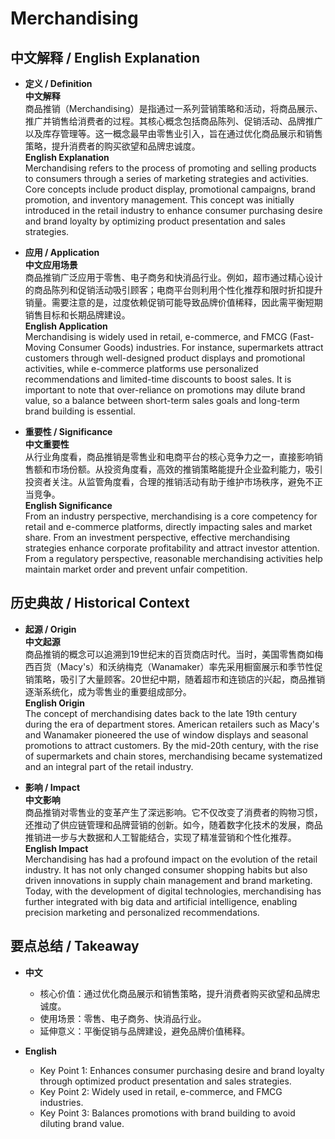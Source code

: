 # Merchandising

## 中文解释 / English Explanation

* **定义 / Definition**  
  **中文解释**  
  商品推销（Merchandising）是指通过一系列营销策略和活动，将商品展示、推广并销售给消费者的过程。其核心概念包括商品陈列、促销活动、品牌推广以及库存管理等。这一概念最早由零售业引入，旨在通过优化商品展示和销售策略，提升消费者的购买欲望和品牌忠诚度。  
  **English Explanation**  
  Merchandising refers to the process of promoting and selling products to consumers through a series of marketing strategies and activities. Core concepts include product display, promotional campaigns, brand promotion, and inventory management. This concept was initially introduced in the retail industry to enhance consumer purchasing desire and brand loyalty by optimizing product presentation and sales strategies.

* **应用 / Application**  
  **中文应用场景**  
  商品推销广泛应用于零售、电子商务和快消品行业。例如，超市通过精心设计的商品陈列和促销活动吸引顾客；电商平台则利用个性化推荐和限时折扣提升销量。需要注意的是，过度依赖促销可能导致品牌价值稀释，因此需平衡短期销售目标和长期品牌建设。  
  **English Application**  
  Merchandising is widely used in retail, e-commerce, and FMCG (Fast-Moving Consumer Goods) industries. For instance, supermarkets attract customers through well-designed product displays and promotional activities, while e-commerce platforms use personalized recommendations and limited-time discounts to boost sales. It is important to note that over-reliance on promotions may dilute brand value, so a balance between short-term sales goals and long-term brand building is essential.

* **重要性 / Significance**  
  **中文重要性**  
  从行业角度看，商品推销是零售业和电商平台的核心竞争力之一，直接影响销售额和市场份额。从投资角度看，高效的推销策略能提升企业盈利能力，吸引投资者关注。从监管角度看，合理的推销活动有助于维护市场秩序，避免不正当竞争。  
  **English Significance**  
  From an industry perspective, merchandising is a core competency for retail and e-commerce platforms, directly impacting sales and market share. From an investment perspective, effective merchandising strategies enhance corporate profitability and attract investor attention. From a regulatory perspective, reasonable merchandising activities help maintain market order and prevent unfair competition.

## 历史典故 / Historical Context

* **起源 / Origin**  
  **中文起源**  
  商品推销的概念可以追溯到19世纪末的百货商店时代。当时，美国零售商如梅西百货（Macy's）和沃纳梅克（Wanamaker）率先采用橱窗展示和季节性促销策略，吸引了大量顾客。20世纪中期，随着超市和连锁店的兴起，商品推销逐渐系统化，成为零售业的重要组成部分。  
  **English Origin**  
  The concept of merchandising dates back to the late 19th century during the era of department stores. American retailers such as Macy's and Wanamaker pioneered the use of window displays and seasonal promotions to attract customers. By the mid-20th century, with the rise of supermarkets and chain stores, merchandising became systematized and an integral part of the retail industry.

* **影响 / Impact**  
  **中文影响**  
  商品推销对零售业的变革产生了深远影响。它不仅改变了消费者的购物习惯，还推动了供应链管理和品牌营销的创新。如今，随着数字化技术的发展，商品推销进一步与大数据和人工智能结合，实现了精准营销和个性化推荐。  
  **English Impact**  
  Merchandising has had a profound impact on the evolution of the retail industry. It has not only changed consumer shopping habits but also driven innovations in supply chain management and brand marketing. Today, with the development of digital technologies, merchandising has further integrated with big data and artificial intelligence, enabling precision marketing and personalized recommendations.

## 要点总结 / Takeaway

* **中文**  
  - 核心价值：通过优化商品展示和销售策略，提升消费者购买欲望和品牌忠诚度。  
  - 使用场景：零售、电子商务、快消品行业。  
  - 延伸意义：平衡促销与品牌建设，避免品牌价值稀释。  

* **English**  
  - Key Point 1: Enhances consumer purchasing desire and brand loyalty through optimized product presentation and sales strategies.  
  - Key Point 2: Widely used in retail, e-commerce, and FMCG industries.  
  - Key Point 3: Balances promotions with brand building to avoid diluting brand value.